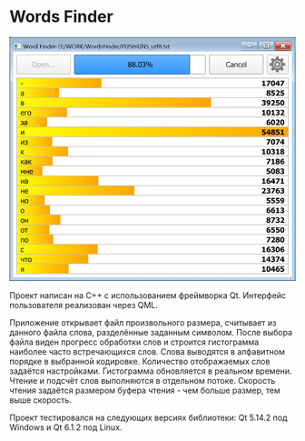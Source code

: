 # Words Finder

![screenshot](https://github.com/veprikovnv/WordsFinder/blob/main/screenshot.jpg?raw=true "App screenshot")

Проект написан на C++ с использованием фреймворка Qt. Интерфейс пользователя реализован через QML.

Приложение открывает файл произвольного размера, считывает из данного файла слова, разделённые заданным символом. После выбора файла виден прогресс обработки слов и строится гистограмма наиболее часто встречающихся слов. Слова выводятся в алфавитном порядке в выбранной кодировке. Количество отображаемых слов задаётся настройками. Гистограмма обновляется в реальном времени. Чтение и подсчёт слов выполняются в отдельном потоке. Скорость чтения задаётся размером буфера чтения - чем больше размер, тем выше скорость.

Проект тестировался на следующих версиях библиотеки: Qt 5.14.2 под Windows и Qt 6.1.2 под Linux.
